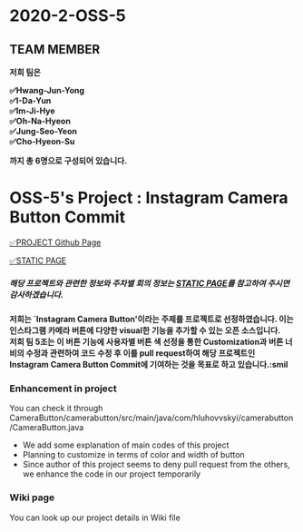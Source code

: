 # 2020-2-OSS-5


## TEAM MEMBER
**저희 팀은** <br>

**&#9989;Hwang-Jun-Yong<br>
&#9989;I-Da-Yun<br>
&#9989;Im-Ji-Hye<br>
&#9989;Oh-Na-Hyeon<br>
&#9989;Jung-Seo-Yeon<br>
&#9989;Cho-Hyeon-Su<br>**

**까지 총 6명으로 구성되어 있습니다.** <br>



# OSS-5's Project : Instagram Camera Button Commit

[&#9989;PROJECT Github Page](https://github.com/hluhovskyi/CameraButton?utm_source=android-arsenal.com&utm_medium=referral&utm_campaign=6877)

[&#9989;STATIC PAGE](https://20-2-skku-oss.github.io/2020-2-OSS-5/)<br>

##### 해당 프로젝트와 관련한 정보와 주차별 회의 정보는 [STATIC PAGE](https://20-2-skku-oss.github.io/2020-2-OSS-5/)를 참고하여 주시면 감사하겠습니다.<br>

**저희는 `Instagram Camera Button'이라는 주제를 프로젝트로 선정하였습니다. 이는 인스타그램 카메라 버튼에 다양한 visual한 기능을 추가할 수 있는 오픈 소스입니다.<br>
저희 팀 5조는 이 버튼 기능에 사용자별 버튼 색 선정을 통한 Customization과 버튼 너비의 수정과 관련하여 코드 수정 후 이를 pull request하여 해당 프로젝트인 Instagram Camera Button Commit에 기여하는 것을 목표로 하고 있습니다.:smil**


### Enhancement in project
You can check it through CameraButton/camerabutton/src/main/java/com/hluhovvskyi/camerabutton/CameraButton.java
- We add some explanation of main codes of this project
- Planning to customize in terms of color and width of button
- Since author of this project seems to deny pull request from the others, we enhance the code in our project temporarily


### Wiki page
You can look up our project details in Wiki file

